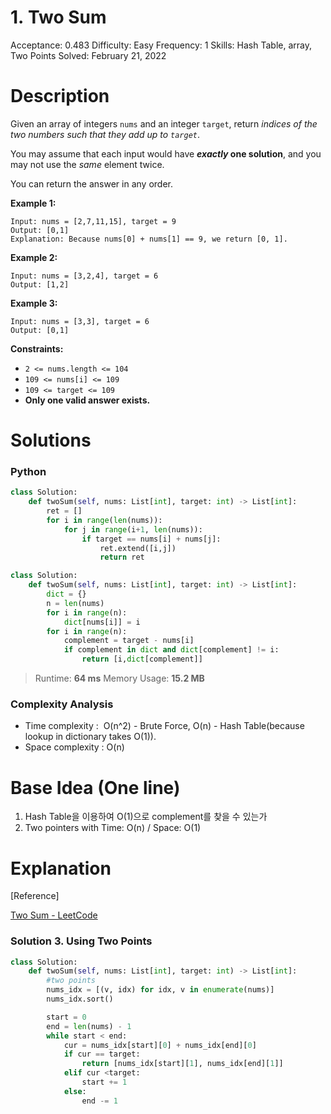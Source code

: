 # 1. Two Sum

Acceptance: 0.483
Difficulty: Easy
Frequency: 1
Skills: Hash Table, array, Two Points
Solved: February 21, 2022

# Description

Given an array of integers `nums` and an integer `target`, return *indices of the two numbers such that they add up to `target`*.

You may assume that each input would have ***exactly* one solution**, and you may not use the *same* element twice.

You can return the answer in any order.

**Example 1:**

```
Input: nums = [2,7,11,15], target = 9
Output: [0,1]
Explanation: Because nums[0] + nums[1] == 9, we return [0, 1].

```

**Example 2:**

```
Input: nums = [3,2,4], target = 6
Output: [1,2]

```

**Example 3:**

```
Input: nums = [3,3], target = 6
Output: [0,1]

```

**Constraints:**

- `2 <= nums.length <= 104`
- `109 <= nums[i] <= 109`
- `109 <= target <= 109`
- **Only one valid answer exists.**

# Solutions

### Python

```python
class Solution:
    def twoSum(self, nums: List[int], target: int) -> List[int]:
        ret = []
        for i in range(len(nums)):
            for j in range(i+1, len(nums)):
                if target == nums[i] + nums[j]:
                    ret.extend([i,j])
                    return ret
```

```python
class Solution:
    def twoSum(self, nums: List[int], target: int) -> List[int]:
        dict = {}
        n = len(nums)
        for i in range(n):
            dict[nums[i]] = i
        for i in range(n):
            complement = target - nums[i]
            if complement in dict and dict[complement] != i:
                return [i,dict[complement]]
```

> Runtime: **64 ms**
> Memory Usage: **15.2 MB**

### Complexity Analysis

- Time complexity :  O(n^2) - Brute Force, O(n) - Hash Table(because lookup in dictionary takes O(1)).
- Space complexity : O(n)

# Base Idea (One line)

1. Hash Table을 이용하여 O(1)으로 complement를 찾을 수 있는가
2. Two pointers with Time: O(n) / Space: O(1)

# Explanation

[Reference]

[Two Sum - LeetCode](https://leetcode.com/problems/two-sum/solution/)

### Solution 3. Using Two Points

```Python
class Solution:
    def twoSum(self, nums: List[int], target: int) -> List[int]:
        #two points
        nums_idx = [(v, idx) for idx, v in enumerate(nums)]
        nums_idx.sort()

        start = 0
        end = len(nums) - 1
        while start < end:
            cur = nums_idx[start][0] + nums_idx[end][0]
            if cur == target:
                return [nums_idx[start][1], nums_idx[end][1]]
            elif cur <target:
                start += 1
            else:
                end -= 1
```
